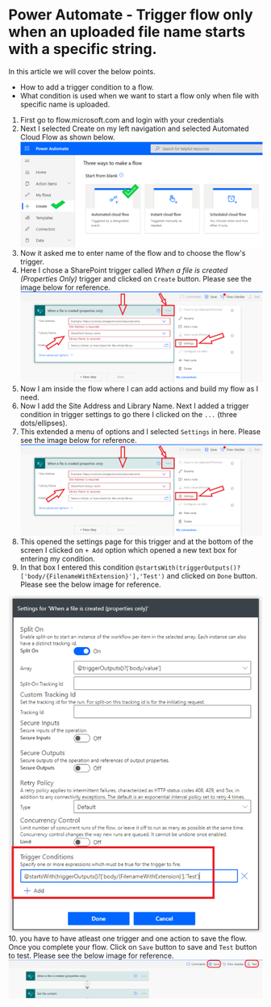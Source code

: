 # Power Automate - Trigger flow only when an uploaded file name starts with a specific string.

In this article we will cover the below points.
- How to add a trigger condition to a flow. 
- What condition is used when we want to start a flow only when file with specific name is uploaded.

1. First go to flow.microsoft.com and login with your credentials
2. Next I selected Create on my left navigation and selected Automated Cloud Flow as shown below.
![PA1](https://github.com/sudheer3v/PowerAutomate/blob/PowerAutomate_DEV/src/Images/PATriggerConditionforName/PA1.png)
3. Now it asked me to enter name of the flow and to choose the flow's trigger.
4. Here I chose a SharePoint trigger called *When a file is created (Properties Only)* trigger and clicked on `Create` button. Please see the image below for reference.
![PA2](https://github.com/sudheer3v/PowerAutomate/blob/PowerAutomate_DEV/src/Images/PATriggerConditionforName/PA3.png)
5. Now I am inside the flow where I can add actions and build my flow as I need.
6. Now I add the Site Address and Library Name. Next I added a trigger condition in trigger settings to go there I clicked on the `...` (three dots/ellipses).
7. This extended a menu of options and I selected `Settings` in here. Please see the image below for reference.
![PA3](https://github.com/sudheer3v/PowerAutomate/blob/PowerAutomate_DEV/src/Images/PATriggerConditionforName/PA3.png)
8. This opened the settings page for this trigger and at the bottom of the screen I clicked on `+ Add` option which opened a new text box for entering my condition.
9. In that box I entered this condition `@startsWith(triggerOutputs()?['body/{FilenameWithExtension}'],'Test')` and clicked on `Done` button. Please see the below image for reference.

![PA4](https://github.com/sudheer3v/PowerAutomate/blob/PowerAutomate_DEV/src/Images/PATriggerConditionforName/PA4.png)
10. you have to have atleast one trigger and one action to save the flow. Once you complete your flow. Click on `Save` button to save and `Test` button to test. Please see the below image for reference.
![PA5](https://github.com/sudheer3v/PowerAutomate/blob/PowerAutomate_DEV/src/Images/PATriggerConditionforName/PA5.png)
